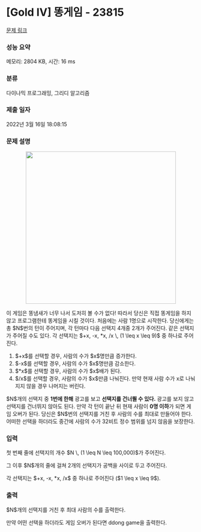 # [Gold IV] 똥게임 - 23815 

[문제 링크](https://www.acmicpc.net/problem/23815) 

### 성능 요약

메모리: 2804 KB, 시간: 16 ms

### 분류

다이나믹 프로그래밍, 그리디 알고리즘

### 제출 일자

2022년 3월 16일 18:08:15

### 문제 설명

<p style="text-align: center;"><img alt="" src="" style="width: 400px; height: 405px;"></p>

<p>이 게임은 똥냄새가 너무 나서 도저히 볼 수가 없다! 따라서 당신은 직접 똥게임을 하지 않고 프로그램한테 똥게임을 시킬 것이다. 처음에는 사람 1명으로 시작한다. 당신에게는 총 $N$번의 턴이 주어지며, 각 턴마다 다음 선택지 4개중 2개가 주어진다. 같은 선택지가 주어질 수도 있다. 각 선택지는 $+x, -x, *x, /x \, (1 \leq x \leq 9)$ 중 하나로 주어진다.</p>

<ol>
	<li>$+x$를 선택할 경우, 사람의 수가 $x$명만큼 증가한다.</li>
	<li>$-x$를 선택할 경우, 사람의 수가 $x$명만큼 감소한다.</li>
	<li>$*x$를 선택할 경우, 사람의 수가 $x$배가 된다.</li>
	<li>$/x$를 선택할 경우, 사람의 수가 $x$만큼 나눠진다. 만약 현재 사람 수가 x로 나눠지지 않을 경우 나머지는 버린다.</li>
</ol>

<p>$N$개의 선택지 중 <strong>1번에 한해</strong> 광고를 보고 <strong>선택지를 건너뛸 수 있다.</strong> 광고를 보지 않고 선택지를 건너뛰지 않아도 된다. 만약 각 턴이 끝난 뒤 현재 사람이 <strong>0명 이하</strong>가 되면 게임 오버가 된다. 당신은 $N$번의 선택지를 거친 후 사람의 수를 최대로 만들어야 한다. 어떠한 선택을 하더라도 중간에 사람의 수가 32비트 정수 범위를 넘지 않음을 보장한다.</p>

### 입력 

 <p>첫 번째 줄에 선택지의 개수 $N \, (1 \leq N \leq 100,000)$가 주어진다. </p>

<p>그 이후 $N$개의 줄에 걸쳐 2개의 선택지가 공백을 사이로 두고 주어진다.</p>

<p>각 선택지는 $+x, -x, *x, /x$ 중 하나로 주어진다 ($1 \leq x \leq 9$).</p>

### 출력 

 <p>$N$개의 선택지를 거친 후 최대 사람의 수를 출력한다. </p>

<p>만약 어떤 선택을 하더라도 게임 오버가 된다면 ddong game을 출력한다.</p>

